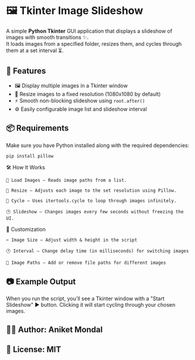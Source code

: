 # 🖼️ Tkinter Image Slideshow

A simple **Python Tkinter** GUI application that displays a slideshow of images with smooth transitions ✨.  
It loads images from a specified folder, resizes them, and cycles through them at a set interval ⏳.

## 🚀 Features
- 🖼️ Display multiple images in a Tkinter window  
- 📏 Resize images to a fixed resolution (1080x1080 by default)  
- ⚡ Smooth non-blocking slideshow using `root.after()`  
- ⚙️ Easily configurable image list and slideshow interval  

## 📦 Requirements
Make sure you have Python installed along with the required dependencies:

```bash
pip install pillow
```

🛠 How It Works

    📂 Load Images – Reads image paths from a list.

    📏 Resize – Adjusts each image to the set resolution using Pillow.

    🔄 Cycle – Uses itertools.cycle to loop through images infinitely.

    🕒 Slideshow – Changes images every few seconds without freezing the UI.

🎨 Customization

    ✂ Image Size – Adjust width & height in the script

    🕑 Interval – Change delay time (in milliseconds) for switching images

    📂 Image Paths – Add or remove file paths for different images

## 📷 Example Output

When you run the script, you'll see a Tkinter window with a "Start Slideshow" ▶ button. Clicking it will start cycling through your chosen images.

## 👨‍💻 Author: Aniket Mondal

## 📜 License: MIT
